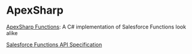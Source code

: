 # ApexSharp



[ApexSharp Functions](apexsharp/apexsharp-functions.md): A C# implementation of Salesforce Functions look alike

[Salesforce Functions API Specification ](apexsharp/apexsharp-functions/apexsharp-functions-api.md)
